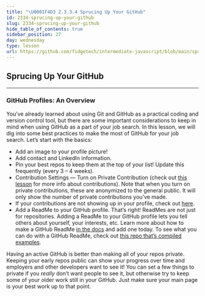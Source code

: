```yaml
---
title: "\U0001F4D3 2.3.3.4 Sprucing Up Your GitHub"
id: 2334-sprucing-up-your-github
slug: 2334-sprucing-up-your-github
hide_table_of_contents: true
sidebar_position: 27
day: wednesday
type: lesson
url: https://github.com/fidgetech/intermediate-javascript/blob/main/sprucing-up-your-github.md
---
```


## Sprucing Up Your GitHub
---

### GitHub Profiles: An Overview

You’ve already learned about using Git and GitHub as a practical coding and version control tool, but there are some important considerations to keep in mind when using GitHub as a part of your job search. In this lesson, we will dig into some best practices to make the most of GitHub for your job search.  Let’s start with the basics: 

* Add an image to your profile picture!
* Add contact and LinkedIn information.
* Pin your best repos to keep them at the top of your list! Update this frequently (every 3 – 4 weeks).
* Contribution Settings — Turn on Private Contribution (check out [this lesson](/introduction-to-programming/git-html-and-css/commit-trailers-and-github-contributions) for more info about contributions). Note that when you turn on private contributions, these are anonymized to the general public. It will only show the number of private contributions you’ve made. 
* If your contributions are not showing up in your profile, check out [here](https://docs.github.com/en/github/setting-up-and-managing-your-github-profile/why-are-my-contributions-not-showing-up-on-my-profile).
* Add a ReadMe to your GitHub profile. That’s right! ReadMes are not just for repositories. Adding a ReadMe to your GitHub profile lets you tell others about yourself, your interests, etc. Learn more about how to make a GitHub ReadMe [in the docs](https://docs.github.com/en/account-and-profile/setting-up-and-managing-your-github-profile/customizing-your-profile/managing-your-profile-readme) and add one today. To see what you can do with a GitHub ReadMe, check out [this repo that’s compiled examples](https://github.com/abhisheknaiidu/awesome-github-profile-readme).


Having an active GitHub is better than making all of your repos private. Keeping your early repos public can show your progress over time and employers and other developers want to see it! You can set a few things to private if you _really_ don’t want people to see it, but otherwise try to keep some of your older work still in your GitHub. Just make sure your main page is your best work up to that point.
